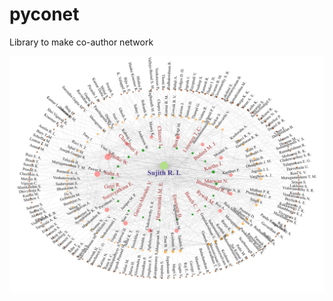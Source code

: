 # pyconet
Library to make co-author network 


<img title="a title" alt="Alt text" src="./examples/coauthor_network.svg">
